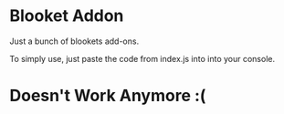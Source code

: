 # Blooket Addon

Just a bunch of blookets add-ons.

To simply use, just paste the code from index.js into into your console.

# Doesn't Work Anymore :(
